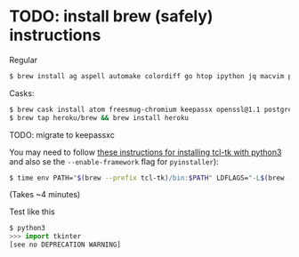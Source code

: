 # TODO: install brew (safely) instructions

Regular
```bash
$ brew install ag aspell automake colordiff go htop ipython jq macvim postgresql pyenv ruby sqlite tcl-tk tree vim
```

Casks:
```bash
$ brew cask install atom freesmug-chromium keepassx openssl@1.1 postgres soundflower soundflowerbed transmission tunnelblick virtualbox visual-studio-code vlc
$ brew tap heroku/brew && brew install heroku
```
TODO: migrate to keepassxc

You may need to follow [these instructions for installing tcl-tk with python3](https://stackoverflow.com/questions/60469202/unable-to-install-tkinter-with-pyenv-pythons-on-macos) and also se the `--enable-framework` flag for `pyinstaller`):
```bash
$ time env PATH="$(brew --prefix tcl-tk)/bin:$PATH" LDFLAGS="-L$(brew --prefix tcl-tk)/lib" CPPFLAGS="-I$(brew --prefix tcl-tk)/include" PKG_CONFIG_PATH="$(brew --prefix tcl-tk)/lib/pkgconfig" CFLAGS="-I$(brew --prefix tcl-tk)/include" PYTHON_CONFIGURE_OPTS="--enable-framework --with-tcltk-includes='-I$(brew --prefix tcl-tk)/include' --with-tcltk-libs='-L$(brew --prefix tcl-tk)/lib -ltcl8.6 -ltk8.6'" pyenv install 3.8.6
```
(Takes ~4 minutes)

Test like this
```python
$ python3
>>> import tkinter
[see no DEPRECATION WARNING]
```
